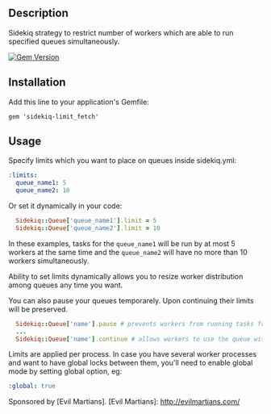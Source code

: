 ## Description

Sidekiq strategy to restrict number of workers
which are able to run specified queues simultaneously.

[![Gem
Version](https://badge.fury.io/rb/sidekiq-limit_fetch.png)](http://badge.fury.io/rb/sidekiq-limit_fetch)

## Installation

Add this line to your application's Gemfile:

    gem 'sidekiq-limit_fetch'

## Usage

Specify limits which you want to place on queues inside sidekiq.yml:

```yaml
:limits:
  queue_name1: 5
  queue_name2: 10
```

Or set it dynamically in your code:
```ruby
  Sidekiq::Queue['queue_name1'].limit = 5
  Sidekiq::Queue['queue_name2'].limit = 10
```

In these examples, tasks for the ```queue_name1``` will be run by at most 5
workers at the same time and the ```queue_name2``` will have no more than 10
workers simultaneously.

Ability to set limits dynamically allows you to resize worker
distribution among queues any time you want.

You can also pause your queues temporarely. Upon continuing their limits
will be preserved.

```ruby
  Sidekiq::Queue['name'].pause # prevents workers from running tasks from this queue
  ...
  Sidekiq::Queue['name'].continue # allows workers to use the queue with the same limit
```

Limits are applied per process. In case you have several worker
processes and want to have global locks between them, you'll need to
enable global mode by setting global option, eg:

```yaml
:global: true
```

Sponsored by [Evil Martians].
[Evil Martians]: http://evilmartians.com/
